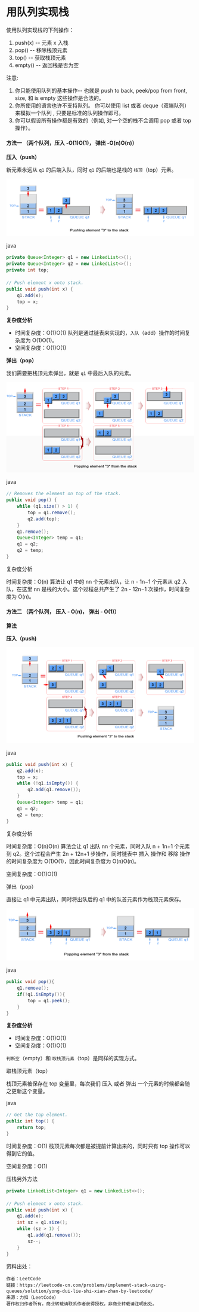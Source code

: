 # 用队列实现栈

使用队列实现栈的下列操作：

1. push(x) -- 元素 x 入栈
2. pop() -- 移除栈顶元素
3. top() -- 获取栈顶元素
4. empty() -- 返回栈是否为空

注意:

1. 你只能使用队列的基本操作-- 也就是 push to back, peek/pop from front, size, 和 is empty 这些操作是合法的。
2. 你所使用的语言也许不支持队列。 你可以使用 list 或者 deque（双端队列）来模拟一个队列 , 只要是标准的队列操作即可。
3. 你可以假设所有操作都是有效的（例如, 对一个空的栈不会调用 pop 或者 top 操作）。

#### 方法一 （两个队列，压入 -O(1)O(1)， 弹出 -O(n)O(n)）

**压入（push）**

新元素永远从 `q1` 的后端入队，同时 `q1` 的后端也是栈的 `栈顶`（top）元素。

![](https://raw.githubusercontent.com/sky5cai/picGoPic/master/img/20200131141525.png)

java

```java
private Queue<Integer> q1 = new LinkedList<>();
private Queue<Integer> q2 = new LinkedList<>();
private int top;

// Push element x onto stack.
public void push(int x) {
    q1.add(x);
    top = x;
}
```

**复杂度分析**

- 时间复杂度：O(1)O(1)
  队列是通过链表来实现的，`入队`（add）操作的时间复杂度为 O(1)O(1)。
- 空间复杂度：O(1)O(1)

**弹出（pop）**

我们需要把栈顶元素弹出，就是 `q1` 中最后入队的元素。

![](https://raw.githubusercontent.com/sky5cai/picGoPic/master/img/20200131141805.png)

java

```java
// Removes the element on top of the stack.
public void pop() {
    while (q1.size() > 1) {
        top = q1.remove();
        q2.add(top);
    }
    q1.remove();
    Queue<Integer> temp = q1;
    q1 = q2;
    q2 = temp;
}
```

复杂度分析

时间复杂度：O(n)
算法让 q1 中的 nn 个元素出队，让 n - 1n−1 个元素从 q2 入队，在这里 nn 是栈的大小。这个过程总共产生了 2n - 12n−1 次操作，时间复杂度为 O(n)。

#### 方法二 （两个队列， 压入 - O(n)， 弹出 - O(1)）

**算法**

**压入（push)**

![](https://raw.githubusercontent.com/sky5cai/picGoPic/master/img/20200131142233.png)

java

```java
public void push(int x) {
    q2.add(x);
    top = x;
    while (!q1.isEmpty()) {                
        q2.add(q1.remove());
    }
    Queue<Integer> temp = q1;
    q1 = q2;
    q2 = temp;
}
```

复杂度分析

时间复杂度：O(n)O(n)
算法会让 q1 出队 nn 个元素，同时入队 n + 1n+1 个元素到 q2。这个过程会产生 2n + 12n+1 步操作，同时链表中 插入 操作和 移除 操作的时间复杂度为 O(1)O(1)，因此时间复杂度为 O(n)O(n)。

空间复杂度：O(1)O(1)

弹出（pop）

直接让 q1 中元素出队，同时将出队后的 q1 中的队首元素作为栈顶元素保存。

![](https://raw.githubusercontent.com/sky5cai/picGoPic/master/img/20200131142554.png)

java

```java
public void pop(){
    q1.remove();
    if(!q1.isEmpty()){
        top = q1.peek();
    }
}
```

**复杂度分析**

- 时间复杂度：O(1)O(1)
- 空间复杂度：O(1)O(1)

`判断空`（empty）和 `取栈顶元素`（top）是同样的实现方式。

取栈顶元素（top）

栈顶元素被保存在 top 变量里，每次我们 压入 或者 弹出 一个元素的时候都会随之更新这个变量。

java

```java
// Get the top element.
public int top() {
    return top;
}
```



时间复杂度：O(1)
栈顶元素每次都是被提前计算出来的，同时只有 top 操作可以得到它的值。

空间复杂度：O(1)

压栈另外方法

```java
private LinkedList<Integer> q1 = new LinkedList<>();

// Push element x onto stack.
public void push(int x) {
    q1.add(x);
    int sz = q1.size();
    while (sz > 1) {
        q1.add(q1.remove());
        sz--;
    }
}

```



资料出处：

```
作者：LeetCode
链接：https://leetcode-cn.com/problems/implement-stack-using-queues/solution/yong-dui-lie-shi-xian-zhan-by-leetcode/
来源：力扣（LeetCode）
著作权归作者所有。商业转载请联系作者获得授权，非商业转载请注明出处。
```


